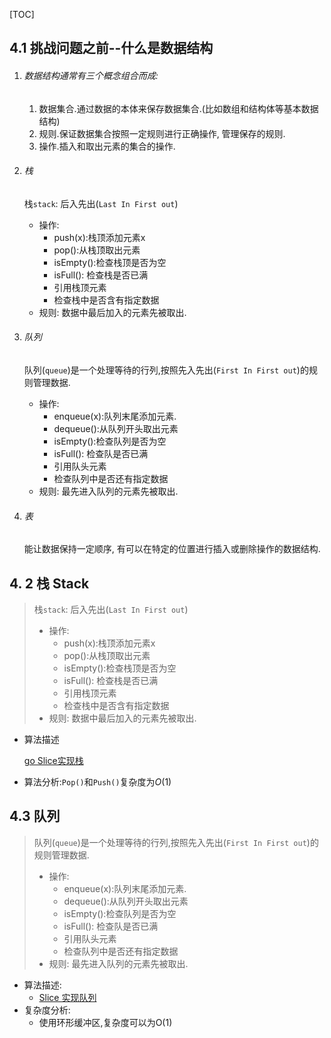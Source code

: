 [TOC]

## 4.1 挑战问题之前--什么是数据结构

1. ###### 数据结构通常有三个概念组合而成:

   1. 数据集合.通过数据的本体来保存数据集合.(比如数组和结构体等基本数据结构)
   2.  规则.保证数据集合按照一定规则进行正确操作, 管理保存的规则.
   3. 操作.插入和取出元素的集合的操作.

2. ###### 栈

   栈`stack`: 后入先出(`Last In First out`)

   * 操作:
     * push(x):栈顶添加元素x
     * pop():从栈顶取出元素
     * isEmpty():检查栈顶是否为空
     * isFull(): 检查栈是否已满
     * 引用栈顶元素
     * 检查栈中是否含有指定数据
   * 规则: 数据中最后加入的元素先被取出.

3. ###### 队列

   队列(`queue`)是一个处理等待的行列,按照先入先出(`First In First out`)的规则管理数据.

   * 操作:
     * enqueue(x):队列末尾添加元素.
     * dequeue():从队列开头取出元素
     * isEmpty():检查队列是否为空
     * isFull(): 检查队是否已满
     * 引用队头元素
     * 检查队列中是否还有指定数据
   * 规则: 最先进入队列的元素先被取出.

4. ###### 表

   能让数据保持一定顺序, 有可以在特定的位置进行插入或删除操作的数据结构.



##  4. 2 栈 Stack

> 栈`stack`: 后入先出(`Last In First out`)
>
> - 操作:
>   - push(x):栈顶添加元素x
>   - pop():从栈顶取出元素
>   - isEmpty():检查栈顶是否为空
>   - isFull(): 检查栈是否已满
>   - 引用栈顶元素
>   - 检查栈中是否含有指定数据
> - 规则: 数据中最后加入的元素先被取出.

* 算法描述

  [go Slice实现栈](/ch4数据结构/stack/stack.go)

* 算法分析:`Pop()`和`Push()`复杂度为$O(1)$



## 4.3 队列

> 队列(`queue`)是一个处理等待的行列,按照先入先出(`First In First out`)的规则管理数据.
>
> - 操作:
>   - enqueue(x):队列末尾添加元素.
>   - dequeue():从队列开头取出元素
>   - isEmpty():检查队列是否为空
>   - isFull(): 检查队是否已满
>   - 引用队头元素
>   - 检查队列中是否还有指定数据
> - 规则: 最先进入队列的元素先被取出.

* 算法描述:
  * [Slice 实现队列](ch4数据结构/queue/queue.go)
* 复杂度分析:
  * 使用环形缓冲区,复杂度可以为O(1)